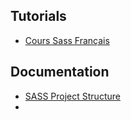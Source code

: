 ## Tutorials

- [Cours Sass Français](https://openclassrooms.com/fr/courses/6106181-simplifiez-vous-le-css-avec-sass/6595338-tirez-un-maximum-de-ce-cours)
  
## Documentation

- [SASS Project Structure](https://gist.github.com/AdamMarsden/7b85e8d5bdb5bef969a0)
- 